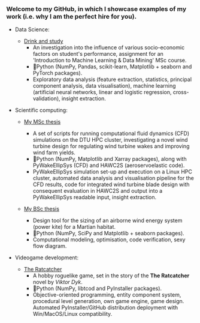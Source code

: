 ### Welcome to my GitHub, in which I showcase examples of my work (i.e. why I am the perfect hire for you).

- Data Science:     
  - [Drink and study](https://github.com/dsmordasov/drink_and_study)
    - An investigation into the influence of various socio-economic factors on student's performance, assignment for an 'Introduction to Machine Learning & Data Mining' MSc course.
    - :snake:Python (NumPy, Pandas, scikit-learn, Matplotlib + seaborn and PyTorch packages).
    - Exploratory data analysis (feature extraction, statistics, principal component analysis, data visualisation), machine learning (artificial neural networks, linear and logistic regression, cross-validation), insight extraction.

- Scientific computing:
  - [My MSc thesis](https://github.com/dsmordasov/wake_diffusion_rotor)
    - A set of scripts for running computational fluid dynamics (CFD) simulations on the DTU HPC cluster, investigating a novel wind turbine design for regulating wind turbine wakes and improving wind farm yields.
    - :snake:Python (NumPy, Matplotlib and Xarray packages), along with PyWakeEllipSys (CFD) and HAWC2S (aeroservoelastic code).
    - PyWakeEllipSys simulation set-up and execution on a Linux HPC cluster, automated data analysis and visualisation pipeline for the CFD results, code for integrated wind turbine blade design with consequent evaluation in HAWC2S and output into a PyWakeEllipSys readable input, insight extraction. 

  - [My BSc thesis](https://github.com/dsmordasov/ares_awesizer)
    - Design tool for the sizing of an airborne wind energy system (power kite) for a Martian habitat.
    - :snake:Python (NumPy, SciPy and Matplotlib + seaborn packages).
    - Computational modeling, optimisation, code verification, sexy flow diagram.
 
- Videogame development:
  - [The Ratcatcher](https://github.com/dsmordasov/dmitrijs_roguelike)
    - A hobby roguelike game, set in the story of the **The Ratcatcher** novel by _Viktor Dyk_.
    - :snake:Python (NumPy, libtcod and PyInstaller packages).
    - Objective-oriented programming, entity component system, procedural level generation, own game engine, game design. Automated PyInstaller/GitHub distribution deployment with Win/MacOS/Linux compatibility.

<!--
**dsmordasov/dsmordasov** is a ✨ _special_ ✨ repository because its `README.md` (this file) appears on your GitHub profile.

  - [Book cataloguer](https://github.com/dsmordasov/book_cataloguer)
    - An investigation into the world of computer vision, trying to extract a list of books from a picture of book spines on a shelf.
    - :snake:Python (NumPy, OpenCV and PyTessaract packages).
    - Computer vision segmentation, image pre-processing and OCR.

Here are some ideas to get you started:

- 🔭 I’m currently working on ...
- 🌱 I’m currently learning ...
- 👯 I’m looking to collaborate on ...
- 🤔 I’m looking for help with ...
- 💬 Ask me about ...
- 📫 How to reach me: ...
- 😄 Pronouns: ...
- ⚡ Fun fact: ...
-->
